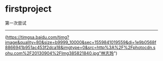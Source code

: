 # firstproject
第一次尝试
***
(https://timgsa.baidu.com/timg?image&quality=80&size=b9999_10000&sec=1559841019559&di=1e9b0568f8866941b951ac453f2dca18&imgtype=0&src=http%3A%2F%2Fphotocdn.sohu.com%2F20130904%2FImg385821840.jpg"林志玲")
